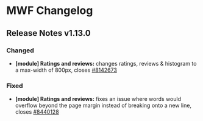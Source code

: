 # MWF Changelog
## Release Notes v1.13.0
### Changed
* **[module] Ratings and reviews:** changes ratings, reviews & histogram to a max-width of 800px, closes [#8142673](https://microsoft.visualstudio.com/DefaultCollection/OSGS/_workitems?id=8142673)

### Fixed
* **[module] Ratings and reviews:** fixes an issue where words would overflow beyond the page margin instead of breaking onto a new line, closes [#8440128](https://microsoft.visualstudio.com/DefaultCollection/OSGS/_workitems?id=8440128)

